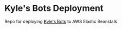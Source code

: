 # Kyle's Bots Deployment

Repo for deploying [Kyle's Bots](https://github.com/kyleboehlen/kyles-bots) to AWS Elastic Beanstalk